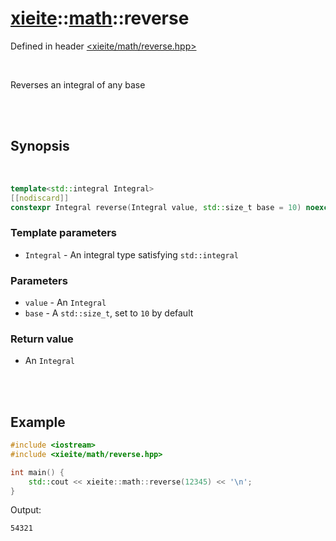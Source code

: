 # [xieite](../xieite.md)::[math](../math.md)::reverse
Defined in header [<xieite/math/reverse.hpp>](../../include/xieite/math/reverse.hpp)

<br/>

Reverses an integral of any base

<br/><br/>

## Synopsis

<br/>

```cpp
template<std::integral Integral>
[[nodiscard]]
constexpr Integral reverse(Integral value, std::size_t base = 10) noexcept;
```
### Template parameters
- `Integral` - An integral type satisfying `std::integral`
### Parameters
- `value` - An `Integral`
- `base` - A `std::size_t`, set to `10` by default
### Return value
- An `Integral`

<br/><br/>

## Example
```cpp
#include <iostream>
#include <xieite/math/reverse.hpp>

int main() {
	std::cout << xieite::math::reverse(12345) << '\n';
}
```
Output:
```
54321
```
